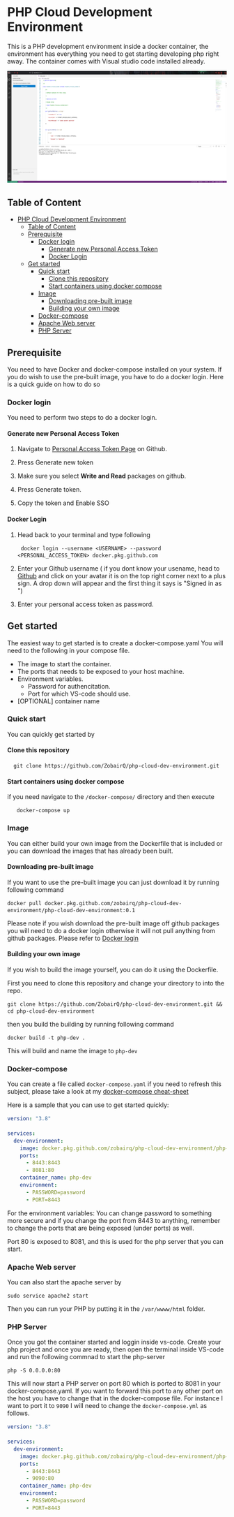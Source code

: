
# PHP Cloud Development Environment

This is a PHP development environment inside a docker container, the environment has everything you need to get starting developing php right away.
The container comes with Visual studio code installed already.

![Visual studio running inside the browser](images/preview.png)
## Table of Content

- [PHP Cloud Development Environment](#php-cloud-development-environment)
  - [Table of Content](#table-of-content)
  - [Prerequisite](#prerequisite)
    - [Docker login](#docker-login)
      - [Generate new Personal Access Token](#generate-new-personal-access-token)
      - [Docker Login](#docker-login-1)
  - [Get started](#get-started)
    - [Quick start](#quick-start)
      - [Clone this repository](#clone-this-repository)
      - [Start containers using docker compose](#start-containers-using-docker-compose)
    - [Image](#image)
      - [Downloading pre-built image](#downloading-pre-built-image)
      - [Building your own image](#building-your-own-image)
    - [Docker-compose](#docker-compose)
    - [Apache Web server](#apache-web-server)
    - [PHP Server](#php-server)

## Prerequisite

You need to have Docker and docker-compose installed on your system. 
If you do wish to use the pre-built image, you have to do a docker login. Here is a quick guide on how to do so

### Docker login

You need to perform two steps to do a docker login.

#### Generate new Personal Access Token

1. Navigate to [Personal Access Token Page](https://github.com/settings/tokens) on Github.

1. Press Generate new token

1. Make sure you select __Write and Read__ packages on github.

1. Press Generate token.

1. Copy the token and Enable SSO

#### Docker Login

1. Head back to your terminal and type following

		docker login --username <USERNAME> --password <PERSONAL_ACCESS_TOKEN> docker.pkg.github.com

1. Enter your Github username ( if you dont know your usename, head to [Github](https://github.com/) and click on your avatar it is on the top right corner next to a plus sign. A drop down will appear and the first thing it says is "Signed in as <USERNAME>")

1. Enter your personal access token as password.

## Get started

The easiest way to get started is to create a docker-compose.yaml
You will need to the following in your compose file.

- The image to start the container.
- The ports that needs to be exposed to your host machine.
- Environment variables.
  - Password for authencitation.
  - Port for which VS-code should use.
- [OPTIONAL] container name

### Quick start

You can quickly get started by

#### Clone this repository

      git clone https://github.com/ZobairQ/php-cloud-dev-environment.git

#### Start containers using docker compose

  if you need navigate to the `/docker-compose/` directory and then execute

       docker-compose up

### Image

You can either build your own image from the Dockerfile that is included or you can download the images that has already been built.

#### Downloading pre-built image

If you want to use the pre-built image you can just download it by running following command

    docker pull docker.pkg.github.com/zobairq/php-cloud-dev-environment/php-cloud-dev-environment:0.1

Please note if you wish download the pre-built image off github packages you will need to do a docker login otherwise it will not pull anything from github packages. Please refer to [Docker login](#docker-login)

#### Building your own image

If you wish to build the image yourself, you can do it using the Dockerfile.

First you need to clone this repository and change your directory to into the repo.

    git clone https://github.com/ZobairQ/php-cloud-dev-environment.git && cd php-cloud-dev-environment

then you build the building by running following command

    docker build -t php-dev .

This will build and name the image to `php-dev`

### Docker-compose

You can create a file called `docker-compose.yaml` if you need to refresh this subject, please take a look at my [docker-compose cheat-sheet](https://github.com/ZobairQ/docker-compose-cheat-sheet)

Here is a sample that you can use to get started quickly:

```yaml
version: "3.8"

services:
  dev-environment:
    image: docker.pkg.github.com/zobairq/php-cloud-dev-environment/php-cloud-dev-environment:0.1
    ports:
      - 8443:8443
      - 8081:80
    container_name: php-dev
    environment:
      - PASSWORD=password
      - PORT=8443
```

For the environment variables:
You can change password to something more secure
and if you change the port from 8443 to anything, remember to change the ports that are being exposed (under ports) as well.

Port 80 is exposed to 8081, and this is used for the php server that you can start.

### Apache Web server

You can also start the apache server by

    sudo service apache2 start

Then you can run your PHP by putting it in the `/var/wwww/html` folder.

### PHP Server

Once you got the container started and loggin inside vs-code. Create your php project and once you are ready, then open the terminal inside VS-code and run the following commnad to start the php-server

    php -S 0.0.0.0:80

This will now start a PHP server on port 80 which is ported to 8081 in your docker-compose.yaml.
If you want to forward this port to any other port on the host you have to change that in the docker-compose file. For instance I want to port it to `9090` I will need to change the `docker-compose.yml` as follows.

```yaml
version: "3.8"

services:
  dev-environment:
    image: docker.pkg.github.com/zobairq/php-cloud-dev-environment/php-cloud-dev-environment:0.1
    ports:
      - 8443:8443
      - 9090:80
    container_name: php-dev
    environment:
      - PASSWORD=password
      - PORT=8443
```
